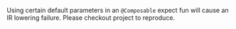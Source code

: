 Using certain default parameters in an `@Composable` expect fun will cause an IR lowering failure. Please checkout project to reproduce.
